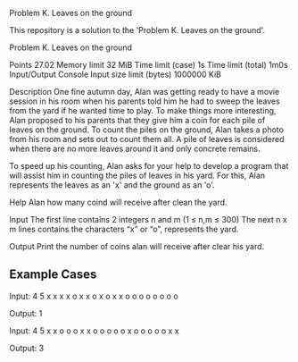 Problem K. Leaves on the ground

This repository is a solution to the 'Problem K. Leaves on the ground'.

Problem K. Leaves on the ground

Points	27.02	Memory limit	32 MiB
Time limit (case)	1s			Time limit (total)			1m0s
Input/Output		Console		Input size limit (bytes)	1000000 KiB

Description
One fine autumn day, Alan was getting ready to have a movie session in his room when his parents told him he had to sweep the leaves from the yard if he wanted time to play. To make things more interesting, Alan proposed to his parents that they give him a coin for each pile of leaves on the ground. To count the piles on the ground, Alan takes a photo from his room and sets out to count them all. A pile of leaves is considered when there are no more leaves around it and only concrete remains.

To speed up his counting, Alan asks for your help to develop a program that will assist him in counting the piles of leaves in his yard. For this, Alan represents the leaves as an 'x' and the ground as an 'o'.

Help Alan how many coind will receive after clean the yard.

Input
The first line contains 2 integers n and m (1 ≤ n,m ≤ 300) The next n x m lines contains the characters “x” or “o”, represents the yard.

Output
Print the number of coins alan will receive after clear his yard.

## Example Cases

Input:
4 5
x x x x o
x x o x o
x x o o o
o o o o o

Output:
1

Input:
4 5
x x o o o
x x o o o
o o x o o
o o o x x

Output:
3


